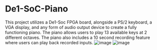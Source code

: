 # De1-SoC-Piano
This project utilizes a De1-Soc FPGA board, alongside a PS/2 keyboard, a VGA display, and any form of audio output device to create a fully functioning piano.
The piano allows users to play 13 available keys at 2 different octaves.
The piano also includes a 10 second recording feature where users can play back recorded inputs.
![image](https://github.com/user-attachments/assets/65d9576d-8f2c-4705-9f84-f18a29654128)
![image](https://github.com/user-attachments/assets/04259181-8837-469c-9666-1bd97537b85a)

